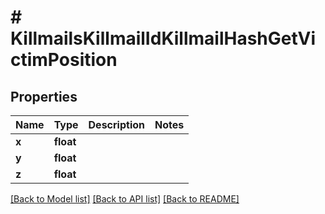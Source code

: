 # # KillmailsKillmailIdKillmailHashGetVictimPosition

## Properties

Name | Type | Description | Notes
------------ | ------------- | ------------- | -------------
**x** | **float** |  |
**y** | **float** |  |
**z** | **float** |  |

[[Back to Model list]](../../README.md#models) [[Back to API list]](../../README.md#endpoints) [[Back to README]](../../README.md)
